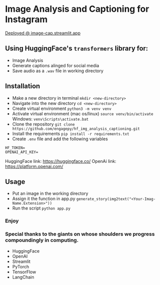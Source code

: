 # Image Analysis and Captioning for Instagram

[Deployed @ image-cap.streamlit.app](https://image-cap.streamlit.app)

## Using HuggingFace's `transformers` library for:

- Image Analysis
- Generate captions alinged for social media
- Save audio as a `.wav` file in working directory

## Installation

- Make a new directory in terminal `mkdir <new-directory>`
- Navigate into the new directory `cd <new-directory>`
- Create virtual environment `python3 -m venv venv` 
- Activate virtual environment (mac os/linux) `source venv/bin/activate` Windows: `venv\Scripts\activate.bat`
- Clone the repository `git clone https://github.com/engagepy/hf_img_analysis_captioning.git`
- Install the requirements `pip install -r requirements.txt`
- Create `.env` file and add the following variables

```
HF_TOKEN=
OPENAI_API_KEY=
```

HuggingFace link: https://huggingface.co/
OpenAi link: https://platform.openai.com/

## Usage

- Put an image in the working directory
- Assign it the function in app.py `generate_story(img2text("<Your-Imag-Name.Extension>"))`
- Run the script `python app.py`


### Enjoy

### Special thanks to the giants on whose shoulders we progress compoundingly in computing. 

- HuggingFace
- OpenAI
- Streamlit
- PyTorch
- TensorFlow
- LangChain
